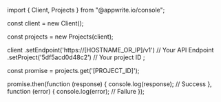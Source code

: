 import { Client, Projects } from "@appwrite.io/console";

const client = new Client();

const projects = new Projects(client);

client
    .setEndpoint('https://[HOSTNAME_OR_IP]/v1') // Your API Endpoint
    .setProject('5df5acd0d48c2') // Your project ID
;

const promise = projects.get('[PROJECT_ID]');

promise.then(function (response) {
    console.log(response); // Success
}, function (error) {
    console.log(error); // Failure
});